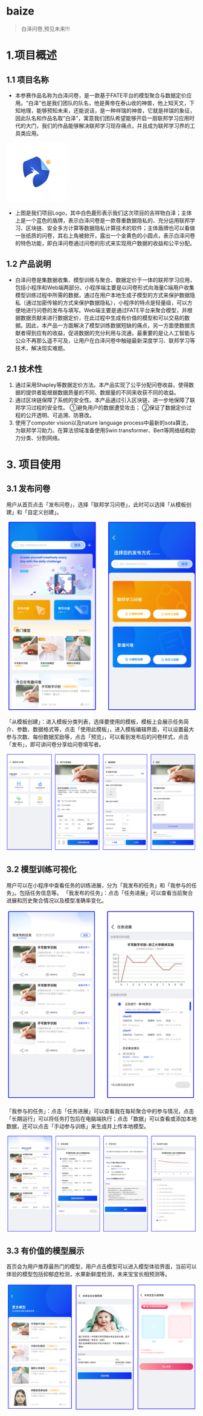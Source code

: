 # baize

> 白泽问卷,预见未来!!!
# 1.项目概述
## 1.1 项目名称
- 本参赛作品名称为白泽问卷，是一款基于FATE平台的模型聚合与数据定价应用。“白泽”也是我们团队的队名，他是黄帝在泰山收的神兽，他上知天文，下知地理，能够预知未来，还能说话，是一种祥瑞的神兽，它就是祥瑞的象征，因此队名和作品名取“白泽”，寓意我们团队希望能够开启一扇联邦学习应用时代的大门，我们的作品能够解决联邦学习现存痛点，并且成为联邦学习界的工具类应用。


![img_3.png](docs/img_3.png)

- 上图是我们项目Logo，其中白色鹿形表示我们这次项目的吉祥物白泽；主体上是一个蓝色的盾牌，表示白泽问卷是一款尊重数据隐私的、充分运用联邦学习、区块链、安全多方计算等数据隐私计算技术的软件；主体盾牌也可以看做一张纸质的问卷，其右上角被掀开，露出一个金黄色的小圆点，表示白泽问卷的特色功能，即白泽问卷通过问卷的形式来实现用户数据的收益和公平分配。
## 1.2 产品说明
- 白泽问卷是集数据收集、模型训练与聚合、数据定价于一体的联邦学习应用，包括小程序和Web端两部分。小程序端主要是以问卷形式向海量C端用户收集模型训练过程中所需的数据，通过在用户本地生成子模型的方式来保护数据隐私（通过加密传输的方式来保护数据隐私），小程序的特点是轻量级，可以方便地进行问卷的发布与填写。Web端主要是通过FATE平台来聚合模型，并根据数据贡献来进行数据定价，在此过程中生成有价值的模型和可以交易的数据。因此，本产品一方面解决了模型训练数据短缺的痛点，另一方面使数据贡献者得到应有的收益，促进数据的充分利用与流通，最重要的是让人工智能与公众不再那么遥不可及，让用户在白泽问卷中触碰最新深度学习、联邦学习等技术，解决现实难题。



## 2.1 技术性
1. 通过采用Shapley等数据定价方法。本产品实现了公平分配问卷收益，使得数据的提供者能根据数据质量的不同、数据量的不同来收获不同的收益。
2. 通过区块链保障了系统的安全性。本产品通过引入区块链，进一步地保障了联邦学习过程的安全性。
   ①避免用户的数据遭受攻击；
   ②保证了数据定价过程的公开透明、可追溯、防篡改。
3. 使用了computer vision以及nature language process中最新的sota算法，为联邦学习助力。在算法领域准备使用Swin transformer、Bert等网络结构助力分类、分割网络。

# 3. 项目使用
## 3.1 发布问卷

用户从首页点击「发布问卷」，选择「联邦学习问卷」，此时可以选择「从模板创建」和「自定义创建」。

![img_4.png](docs/img_4.png)

「从模板创建」：进入模板分类列表，选择要使用的模板，模板上会展示任务简介、参数、数据格式等，点击「使用此模板」，进入模板编辑界面，可以设置最大参与次数、每份数据奖励等，点击「预览」，可以看到发布后的问卷样式，点击「发布」，即可讲问卷分享给问卷填写者。

![img_5.png](docs/img_5.png)

## 3.2 模型训练可视化
用户可以在小程序中查看任务的训练进展，分为「我发布的任务」和「我参与的任务」。包括任务信息等。
「我发布的任务」：点击「任务进展」可以查看当前聚合进展和历史聚合情况以及模型准确率变化。


![img_6.png](docs/img_6.png)

「我参与的任务」：点击「任务进展」可以查看我在每轮聚合中的参与情况，点击「长期运行」可以将任务打包后在电脑端执行；点击「数据」可以查看或添加本地数据，还可以点击「手动参与训练」来生成并上传本地模型。


![img_7.png](docs/img_7.png)

## 3.3 有价值的模型展示
首页会为用户推荐最热门的模型，用户点击模型可以进入模型体验界面，当前可以体验的模型包括抑郁症检测，水果新鲜度检测，未来宝宝长相预测等。


![img_8.png](docs/img_8.png)
